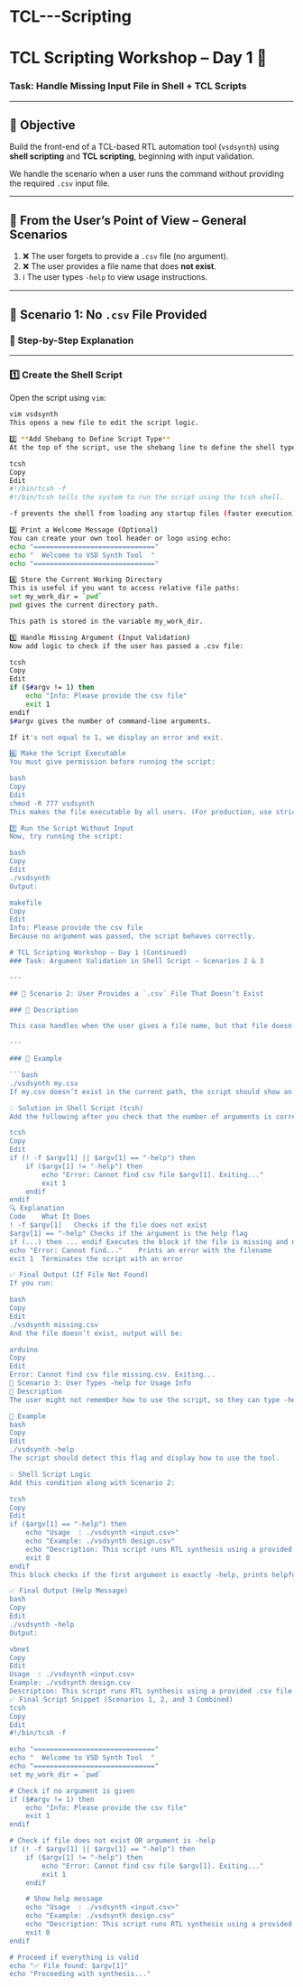 # TCL---Scripting
# TCL Scripting Workshop – Day 1 🧠  
### Task: Handle Missing Input File in Shell + TCL Scripts

---

## 🔧 Objective

Build the front-end of a TCL-based RTL automation tool (`vsdsynth`) using **shell scripting** and **TCL scripting**, beginning with input validation.

We handle the scenario when a user runs the command without providing the required `.csv` input file.

---

## 📝 From the User’s Point of View – General Scenarios

1. ❌ The user forgets to provide a `.csv` file (no argument).
2. ❌ The user provides a file name that does **not exist**.
3. ℹ️ The user types `-help` to view usage instructions.

---

## 📂 Scenario 1: No `.csv` File Provided

### 👣 Step-by-Step Explanation

---

### 1️⃣ Create the Shell Script

Open the script using `vim`:

```bash
vim vsdsynth
This opens a new file to edit the script logic.

2️⃣ **Add Shebang to Define Script Type**
At the top of the script, use the shebang line to define the shell type:

tcsh
Copy
Edit
#!/bin/tcsh -f
#!/bin/tcsh tells the system to run the script using the tcsh shell.

-f prevents the shell from loading any startup files (faster execution).

3️⃣ Print a Welcome Message (Optional)
You can create your own tool header or logo using echo:
echo "=============================="
echo "  Welcome to VSD Synth Tool  "
echo "=============================="

4️⃣ Store the Current Working Directory
This is useful if you want to access relative file paths:
set my_work_dir = `pwd`
pwd gives the current directory path.

This path is stored in the variable my_work_dir.

5️⃣ Handle Missing Argument (Input Validation)
Now add logic to check if the user has passed a .csv file:

tcsh
Copy
Edit
if ($#argv != 1) then
    echo "Info: Please provide the csv file"
    exit 1
endif
$#argv gives the number of command-line arguments.

If it's not equal to 1, we display an error and exit.

6️⃣ Make the Script Executable
You must give permission before running the script:

bash
Copy
Edit
chmod -R 777 vsdsynth
This makes the file executable by all users. (For production, use stricter permissions like 755.)

7️⃣ Run the Script Without Input
Now, try running the script:

bash
Copy
Edit
./vsdsynth
Output:

makefile
Copy
Edit
Info: Please provide the csv file
Because no argument was passed, the script behaves correctly.

# TCL Scripting Workshop – Day 1 (Continued)
### Task: Argument Validation in Shell Script – Scenarios 2 & 3

---

## 🧩 Scenario 2: User Provides a `.csv` File That Doesn’t Exist

### 🔧 Description

This case handles when the user gives a file name, but that file doesn’t exist in the current directory.

---

### 🧪 Example

```bash
./vsdsynth my.csv
If my.csv doesn’t exist in the current path, the script should show an error and exit.

💡 Solution in Shell Script (tcsh)
Add the following after you check that the number of arguments is correct (from Scenario 1):

tcsh
Copy
Edit
if (! -f $argv[1] || $argv[1] == "-help") then
    if ($argv[1] != "-help") then
        echo "Error: Cannot find csv file $argv[1]. Exiting..."
        exit 1
    endif
endif
🔍 Explanation
Code	What It Does
! -f $argv[1]	Checks if the file does not exist
$argv[1] == "-help"	Checks if the argument is the help flag
if (...) then ... endif	Executes the block if the file is missing and not "-help"
echo "Error: Cannot find..."	Prints an error with the filename
exit 1	Terminates the script with an error

✅ Final Output (If File Not Found)
If you run:

bash
Copy
Edit
./vsdsynth missing.csv
And the file doesn’t exist, output will be:

arduino
Copy
Edit
Error: Cannot find csv file missing.csv. Exiting...
🧩 Scenario 3: User Types -help for Usage Info
🔧 Description
The user might not remember how to use the script, so they can type -help to get usage instructions.

🧪 Example
bash
Copy
Edit
./vsdsynth -help
The script should detect this flag and display how to use the tool.

💡 Shell Script Logic
Add this condition along with Scenario 2:

tcsh
Copy
Edit
if ($argv[1] == "-help") then
    echo "Usage  : ./vsdsynth <input.csv>"
    echo "Example: ./vsdsynth design.csv"
    echo "Description: This script runs RTL synthesis using a provided .csv file"
    exit 0
endif
This block checks if the first argument is exactly -help, prints helpful usage info, and exits successfully.

✅ Final Output (Help Message)
bash
Copy
Edit
./vsdsynth -help
Output:

vbnet
Copy
Edit
Usage  : ./vsdsynth <input.csv>
Example: ./vsdsynth design.csv
Description: This script runs RTL synthesis using a provided .csv file
✅ Final Script Snippet (Scenarios 1, 2, and 3 Combined)
tcsh
Copy
Edit
#!/bin/tcsh -f

echo "=============================="
echo "  Welcome to VSD Synth Tool  "
echo "=============================="
set my_work_dir = `pwd`

# Check if no argument is given
if ($#argv != 1) then
    echo "Info: Please provide the csv file"
    exit 1
endif

# Check if file does not exist OR argument is -help
if (! -f $argv[1] || $argv[1] == "-help") then
    if ($argv[1] != "-help") then
        echo "Error: Cannot find csv file $argv[1]. Exiting..."
        exit 1
    endif

    # Show help message
    echo "Usage  : ./vsdsynth <input.csv>"
    echo "Example: ./vsdsynth design.csv"
    echo "Description: This script runs RTL synthesis using a provided .csv file"
    exit 0
endif

# Proceed if everything is valid
echo "✅ File found: $argv[1]"
echo "Proceeding with synthesis..."



